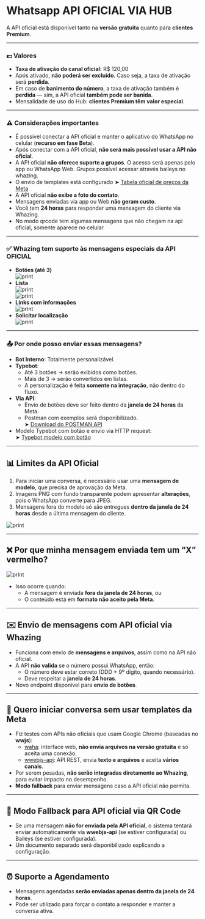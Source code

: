# Whatsapp API OFICIAL VIA HUB

A API oficial está disponível tanto na **versão gratuita** quanto para **clientes Premium**.

***

### 💵 Valores

* **Taxa de ativação do canal oficial:** R$ 120,00
* Após ativado, **não poderá ser excluído**. Caso seja, a taxa de ativação será **perdida**.
* Em caso de **banimento do número**, a taxa de ativação também é **perdida** — sim, a API oficial **também pode ser banida**.
* Mensalidade de uso do Hub: **clientes Premium têm valor especial**.

***

### ⚠️ Considerações importantes

* É possível conectar a API oficial e manter o aplicativo do WhatsApp no celular (**recurso em fase Beta**).
* Após conectar com a API oficial, **não será mais possível usar a API não oficial**.
* A API oficial **não oferece suporte a grupos**. O acesso será apenas pelo app ou WhatsApp Web. Grupos possível acessar através baileys no whazing.
* O envio de templates está configurado ➤ [Tabela oficial de preços da Meta](https://business.whatsapp.com/products/platform-pricing?lang=pt_BR\&country=Brasil\&currency=D%C3%B3lar%20\(USD\)\&category=Utilit%C3%A1rios)
* A API oficial **não exibe a foto do contato**.
* Mensagens enviadas via app ou Web **não geram custo**.
* Você tem **24 horas** para responder uma mensagem do cliente via Whazing.
* No modo qrcode tem algumas mensagens que não chegam na api oficial, somente aparece no celular

***

### ✅ Whazing tem suporte às mensagens especiais da API OFICIAL

* **Botões (até 3)**\
  ![print](<../../docs/API OFICIAL/botao.png>)
* **Lista**\
  ![print](<../../docs/API OFICIAL/lista.png>)\
  ![print](<../../docs/API OFICIAL/lista2.png>)
* **Links com informações**\
  ![print](<../../docs/API OFICIAL/links.png>)
* **Solicitar localização**\
  ![print](<../../docs/API OFICIAL/solicitarlocalizacao.png>)

***

### 📤 Por onde posso enviar essas mensagens?

* **Bot Interno**: Totalmente personalizável.
* **Typebot**:
  * Até 3 botões → serão exibidos como botões.
  * Mais de 3 → serão convertidos em listas.
  * A personalização é feita **somente na integração**, não dentro do fluxo.
* **Via API**:
  * Envio de botões deve ser feito dentro da **janela de 24 horas** da Meta.
  * Postman com exemplos será disponibilizado.\
    ➤ [Download do POSTMAN API](../../docs/API%20OFICIAL/postman.json)
* Modelo Typebot com botão e envio via HTTP request:\
  ➤ [Typebot modelo com botão](../../docs/API%20OFICIAL/typebotusobotao.json)

***

## 📊 Limites da API Oficial

1. Para iniciar uma conversa, é necessário usar uma **mensagem de modelo**, que precisa de aprovação da Meta.
2. Imagens PNG com fundo transparente podem apresentar **alterações**, pois o WhatsApp converte para JPEG.
3. Mensagens fora do modelo só são entregues **dentro da janela de 24 horas** desde a última mensagem do cliente.

![print](<../../docs/API OFICIAL/limites.png>)

***

## ❌ Por que minha mensagem enviada tem um “X” vermelho?

![print](<../../docs/API OFICIAL/mensagemrejeitada.png>)

* Isso ocorre quando:
  * A mensagem é enviada **fora da janela de 24 horas**, ou
  * O conteúdo está em **formato não aceito pela Meta**.

***

## ✉️ Envio de mensagens com API oficial via Whazing

* Funciona com envio de **mensagens e arquivos**, assim como na API não oficial.
* A API **não valida** se o número possui WhatsApp, então:
  * O número deve estar correto (DDD + 9º dígito, quando necessário).
  * Deve respeitar a **janela de 24 horas**.
* Novo endpoint disponível para **envio de botões**.

***

## 🚀 Quero iniciar conversa **sem usar templates da Meta**

* Fiz testes com APIs não oficiais que usam Google Chrome (baseadas no **wwjs**):
  * [waha](https://github.com/devlikeapro/waha): interface web, **não envia arquivos na versão gratuita** e só aceita uma conexão.
  * [wwebjs-api](https://github.com/avoylenko/wwebjs-api): API REST, envia **texto e arquivos** e aceita **vários canais**.
* Por serem pesadas, **não serão integradas diretamente ao Whazing**, para evitar impacto no desempenho.
* **Modo fallback** para enviar mensagens caso a API oficial não permita.

***

## 🔁 Modo Fallback para API oficial via QR Code

* Se uma mensagem **não for enviada pela API oficial**, o sistema tentará enviar automaticamente via **wwebjs-api** (se estiver configurada) ou Baileys (se estiver configurada).
* Um documento separado será disponibilizado explicando a configuração.

***

## ⏰ Suporte a Agendamento

* Mensagens agendadas **serão enviadas apenas dentro da janela de 24 horas**.
* Pode ser utilizado para forçar o contato a responder e manter a conversa ativa.
